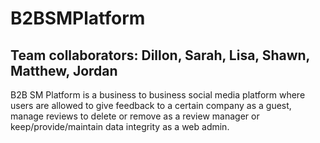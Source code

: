 # B2BSMPlatform

## Team collaborators: Dillon, Sarah, Lisa, Shawn, Matthew, Jordan
B2B SM Platform is a business to business social media platform where users are allowed to give feedback to a certain company as a guest, manage reviews to delete or remove as a review manager or keep/provide/maintain data integrity as a web admin.  
